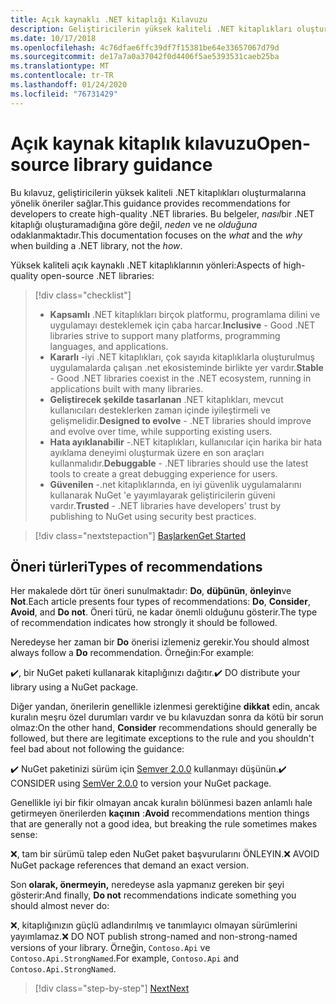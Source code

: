 ```yaml
---
title: Açık kaynaklı .NET kitaplığı Kılavuzu
description: Geliştiricilerin yüksek kaliteli .NET kitaplıkları oluşturmalarına yönelik en iyi yöntem önerileri.
ms.date: 10/17/2018
ms.openlocfilehash: 4c76dfae6ffc39df7f15381be64e33657067d79d
ms.sourcegitcommit: de17a7a0a37042f0d4406f5ae5393531caeb25ba
ms.translationtype: MT
ms.contentlocale: tr-TR
ms.lasthandoff: 01/24/2020
ms.locfileid: "76731429"
---
```

# <a name="open-source-library-guidance"></a><span data-ttu-id="1fcb6-103">Açık kaynak kitaplık kılavuzu</span><span class="sxs-lookup"><span data-stu-id="1fcb6-103">Open-source library guidance</span></span>

<span data-ttu-id="1fcb6-104">Bu kılavuz, geliştiricilerin yüksek kaliteli .NET kitaplıkları oluşturmalarına yönelik öneriler sağlar.</span><span class="sxs-lookup"><span data-stu-id="1fcb6-104">This guidance provides recommendations for developers to create high-quality .NET libraries.</span></span> <span data-ttu-id="1fcb6-105">Bu belgeler, *nasıl*bir .NET kitaplığı oluşturamadığına göre değil, *neden* ve ne *olduğuna* odaklanmaktadır.</span><span class="sxs-lookup"><span data-stu-id="1fcb6-105">This documentation focuses on the *what* and the *why* when building a .NET library, not the *how*.</span></span>

<span data-ttu-id="1fcb6-106">Yüksek kaliteli açık kaynaklı .NET kitaplıklarının yönleri:</span><span class="sxs-lookup"><span data-stu-id="1fcb6-106">Aspects of high-quality open-source .NET libraries:</span></span>

> [!div class="checklist"]
>
> * <span data-ttu-id="1fcb6-107">**Kapsamlı** .NET kitaplıkları birçok platformu, programlama dilini ve uygulamayı desteklemek için çaba harcar.</span><span class="sxs-lookup"><span data-stu-id="1fcb6-107">**Inclusive** - Good .NET libraries strive to support many platforms, programming languages, and applications.</span></span>
> * <span data-ttu-id="1fcb6-108">**Kararlı** -iyi .NET kitaplıkları, çok sayıda kitaplıklarla oluşturulmuş uygulamalarda çalışan .net ekosisteminde birlikte yer vardır.</span><span class="sxs-lookup"><span data-stu-id="1fcb6-108">**Stable** - Good .NET libraries coexist in the .NET ecosystem, running in applications built with many libraries.</span></span>
> * <span data-ttu-id="1fcb6-109">**Geliştirecek şekilde tasarlanan** .NET kitaplıkları, mevcut kullanıcıları desteklerken zaman içinde iyileştirmeli ve gelişmelidir.</span><span class="sxs-lookup"><span data-stu-id="1fcb6-109">**Designed to evolve** - .NET libraries should improve and evolve over time, while supporting existing users.</span></span>
> * <span data-ttu-id="1fcb6-110">**Hata ayıklanabilir** -.NET kitaplıkları, kullanıcılar için harika bir hata ayıklama deneyimi oluşturmak üzere en son araçları kullanmalıdır.</span><span class="sxs-lookup"><span data-stu-id="1fcb6-110">**Debuggable** - .NET libraries should use the latest tools to create a great debugging experience for users.</span></span>
> * <span data-ttu-id="1fcb6-111">**Güvenilen** -.net kitaplıklarında, en iyi güvenlik uygulamalarını kullanarak NuGet 'e yayımlayarak geliştiricilerin güveni vardır.</span><span class="sxs-lookup"><span data-stu-id="1fcb6-111">**Trusted** - .NET libraries have developers' trust by publishing to NuGet using security best practices.</span></span>

> [!div class="nextstepaction"]
> [<span data-ttu-id="1fcb6-112">Başlarken</span><span class="sxs-lookup"><span data-stu-id="1fcb6-112">Get Started</span></span>](./get-started.md)

## <a name="types-of-recommendations"></a><span data-ttu-id="1fcb6-113">Öneri türleri</span><span class="sxs-lookup"><span data-stu-id="1fcb6-113">Types of recommendations</span></span>

<span data-ttu-id="1fcb6-114">Her makalede dört tür öneri sunulmaktadır: **Do**, **düþünün**, **önleyin**ve **Not**.</span><span class="sxs-lookup"><span data-stu-id="1fcb6-114">Each article presents four types of recommendations: **Do**, **Consider**, **Avoid**, and **Do not**.</span></span> <span data-ttu-id="1fcb6-115">Öneri türü, ne kadar önemli olduğunu gösterir.</span><span class="sxs-lookup"><span data-stu-id="1fcb6-115">The type of recommendation indicates how strongly it should be followed.</span></span>

<span data-ttu-id="1fcb6-116">Neredeyse her zaman bir **Do** önerisi izlemeniz gerekir.</span><span class="sxs-lookup"><span data-stu-id="1fcb6-116">You should almost always follow a **Do** recommendation.</span></span> <span data-ttu-id="1fcb6-117">Örneğin:</span><span class="sxs-lookup"><span data-stu-id="1fcb6-117">For example:</span></span>

<span data-ttu-id="1fcb6-118">✔️, bir NuGet paketi kullanarak kitaplığınızı dağıtır.</span><span class="sxs-lookup"><span data-stu-id="1fcb6-118">✔️ DO distribute your library using a NuGet package.</span></span>

<span data-ttu-id="1fcb6-119">Diğer yandan, önerilerin genellikle izlenmesi gerektiğine **dikkat** edin, ancak kuralın meşru özel durumları vardır ve bu kılavuzdan sonra da kötü bir sorun olmaz:</span><span class="sxs-lookup"><span data-stu-id="1fcb6-119">On the other hand, **Consider** recommendations should generally be followed, but there are legitimate exceptions to the rule and you shouldn't feel bad about not following the guidance:</span></span>

<span data-ttu-id="1fcb6-120">✔️ NuGet paketinizi sürüm için [Semver 2.0.0](https://semver.org/) kullanmayı düşünün.</span><span class="sxs-lookup"><span data-stu-id="1fcb6-120">✔️ CONSIDER using [SemVer 2.0.0](https://semver.org/) to version your NuGet package.</span></span>

<span data-ttu-id="1fcb6-121">Genellikle iyi bir fikir olmayan ancak kuralın bölünmesi bazen anlamlı hale getirmeyen önerilerden **kaçının** :</span><span class="sxs-lookup"><span data-stu-id="1fcb6-121">**Avoid** recommendations mention things that are generally not a good idea, but breaking the rule sometimes makes sense:</span></span>

<span data-ttu-id="1fcb6-122">❌, tam bir sürümü talep eden NuGet paket başvurularını ÖNLEYIN.</span><span class="sxs-lookup"><span data-stu-id="1fcb6-122">❌ AVOID NuGet package references that demand an exact version.</span></span>

<span data-ttu-id="1fcb6-123">Son **olarak, önermeyin,** neredeyse asla yapmanız gereken bir şeyi gösterir:</span><span class="sxs-lookup"><span data-stu-id="1fcb6-123">And finally, **Do not** recommendations indicate something you should almost never do:</span></span>

<span data-ttu-id="1fcb6-124">❌, kitaplığınızın güçlü adlandırılmış ve tanımlayıcı olmayan sürümlerini yayımlamaz.</span><span class="sxs-lookup"><span data-stu-id="1fcb6-124">❌ DO NOT publish strong-named and non-strong-named versions of your library.</span></span> <span data-ttu-id="1fcb6-125">Örneğin, `Contoso.Api` ve `Contoso.Api.StrongNamed`.</span><span class="sxs-lookup"><span data-stu-id="1fcb6-125">For example, `Contoso.Api` and `Contoso.Api.StrongNamed`.</span></span>

>[!div class="step-by-step"]
>[<span data-ttu-id="1fcb6-126">Next</span><span class="sxs-lookup"><span data-stu-id="1fcb6-126">Next</span></span>](get-started.md)
